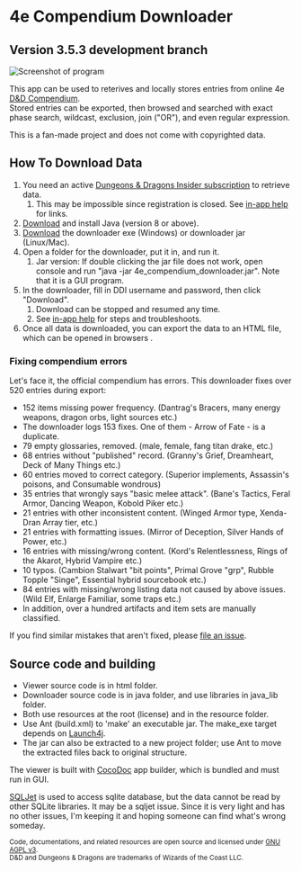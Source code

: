 # 4e Compendium Downloader #

## Version 3.5.3 development branch ##

![Screenshot of program](https://raw.githubusercontent.com/Sheep-y/trpg-dnd-4e-db/master/res/img/History%20-%20v3.5%20viewer.png)

This app can be used to reterives and locally stores entries from online 4e [D&D Compendium](http://www.wizards.com/dndinsider/compendium/database.aspx).
 <br/>
Stored entries can be exported, then browsed and searched with exact phase search, wildcast, exclusion, join ("OR"), and even regular expression.

This is a fan-made project and does not come with copyrighted data.

## How To Download Data ##

1. You need an active [Dungeons & Dragons Insider subscription](http://ddi.wizards.com/) to retrieve data.
   1. This may be impossible since registration is closed. See [in-app help](http://htmlpreview.github.io/?https://github.com/Sheep-y/trpg-dnd-4e-db/blob/development/res/downloader_about.html#Troubleshoot) for links.
2. [Download](http://www.java.com/) and install Java (version 8 or above).
3. [Download](https://github.com/Sheep-y/trpg-dnd-4e-db/releases/) the downloader exe (Windows) or downloader jar (Linux/Mac).
4. Open a folder for the downloader, put it in, and run it.
   1. Jar version: If double clicking the jar file does not work, open console and run "java -jar 4e_compendium_downloader.jar". Note that it is a GUI program.
5. In the downloader, fill in DDI username and password, then click "Download".
   1. Download can be stopped and resumed any time.
   2. See [in-app help](http://htmlpreview.github.io/?https://github.com/Sheep-y/trpg-dnd-4e-db/blob/development/res/downloader_about.html) for steps and troubleshoots.
6. Once all data is downloaded, you can export the data to an HTML file, which can be opened in browsers .

### Fixing compendium errors ###

Let's face it, the official compendium has errors.
This downloader fixes over 520 entries during export:

* 152 items missing power frequency. (Dantrag's Bracers, many energy weapons, dragon orbs, light sources etc.)
 * The downloader logs 153 fixes. One of them - Arrow of Fate - is a duplicate.
* 79 empty glossaries, removed. (male, female, fang titan drake, etc.)
* 68 entries without "published" record. (Granny's Grief, Dreamheart, Deck of Many Things etc.)
* 60 entries moved to correct category. (Superior implements, Assassin's poisons, and Consumable wondrous)
* 35 entries that wrongly says "basic melee attack". (Bane's Tactics, Feral Armor, Dancing Weapon, Kobold Piker etc.)
* 21 entries with other inconsistent content. (Winged Armor type, Xenda-Dran Array tier, etc.)
* 21 entries with formatting issues. (Mirror of Deception, Silver Hands of Power, etc.)
* 16 entries with missing/wrong content. (Kord's Relentlessness, Rings of the Akarot, Hybrid Vampire etc.)
* 10 typos. (Cambion Stalwart "bit points", Primal Grove "grp", Rubble Topple "Singe", Essential hybrid sourcebook etc.)
* 84 entries with missing/wrong listing data not caused by above issues. (Wild Elf, Enlarge Familiar, some traps etc.)
* In addition, over a hundred artifacts and item sets are manually classified.

If you find similar mistakes that aren't fixed, please [file an issue](https://github.com/Sheep-y/trpg-dnd-4e-db/issues/).

## Source code and building ##

* Viewer source code is in html folder.
* Downloader source code is in java folder, and use libraries in java_lib folder.
* Both use resources at the root (license) and in the resource folder.
* Use Ant (build.xml) to 'make' an executable jar.  The make_exe target depends on [Launch4j](http://launch4j.sourceforge.net/).
* The jar can also be extracted to a new project folder; use Ant to move the extracted files back to original structure.

The viewer is built with [CocoDoc](https://github.com/Sheep-y/CocoDoc/) app builder, which is bundled and must run in GUI.

[SQLJet](https://sqljet.com/) is used to access sqlite database, but the data cannot be read by other SQLite libraries.
It may be a sqljet issue.
Since it is very light and has no other issues, I'm keeping it and hoping someone can find what's wrong someday.

<small>
Code, documentations, and related resources are open source and licensed under <a href="https://www.gnu.org/licenses/agpl-3.0.en.html">GNU AGPL v3</a>. <br/>
D&D and Dungeons & Dragons are trademarks of Wizards of the Coast LLC.
</small>